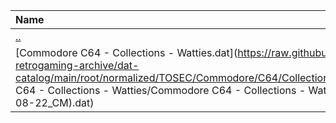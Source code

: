 |Name|Size|
|:---|---:|
|[..](../index.html)|DIR|
|[Commodore C64 - Collections - Watties.dat](https://raw.githubusercontent.com/open-retrogaming-archive/dat-catalog/main/root/normalized/TOSEC/Commodore/C64/Collections/Watties/Commodore C64 - Collections - Watties/Commodore C64 - Collections - Watties (TOSEC-v2017-08-22_CM).dat)|154327|
